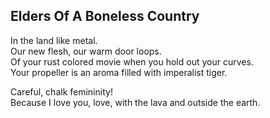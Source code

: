 Elders Of A Boneless Country
----------------------------
In the land like metal.  
Our new flesh, our warm door loops.  
Of your rust colored movie when you hold out your curves.  
Your propeller is an aroma filled with imperalist tiger.  
  
Careful, chalk femininity!  
Because I love you, love, with the lava and outside the earth.  
